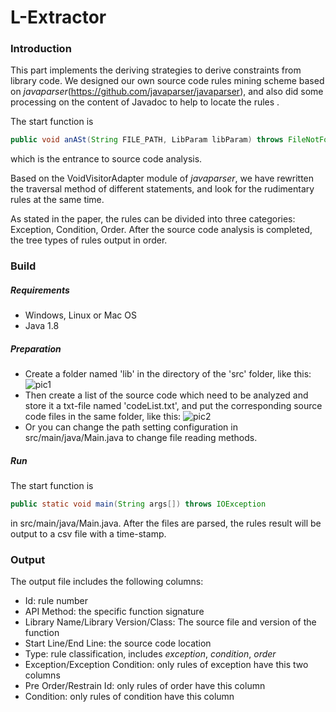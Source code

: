 # L-Extractor

### Introduction

This part implements the deriving strategies to derive constraints from library code. We designed our own source code rules mining scheme based on *javaparser*(https://github.com/javaparser/javaparser), and also did some processing on the content of Javadoc to help to locate the rules .

The start function is

~~~java
public void anASt(String FILE_PATH, LibParam libParam) throws FileNotFoundException
~~~

which is the entrance to source code analysis.

Based on the VoidVisitorAdapter module of *javaparser*, we have rewritten the traversal method of different statements, and look for the rudimentary rules at the same time.

As stated in the paper, the rules can be divided into three categories: Exception, Condition, Order. After the source code analysis is completed, the tree types of rules output in order.

### Build
##### Requirements

- Windows, Linux or Mac OS
- Java 1.8

##### Preparation
- Create a folder named 'lib' in the directory of the 'src' folder, like this:
![pic1](/pic/1.jpg)
- Then create a list of the source code which need to be analyzed and store it a txt-file named 'codeList.txt', and put the corresponding source code files in the same folder, like this:
![pic2](/pic/2.jpg)
- Or you can change the path setting configuration in src/main/java/Main.java to change file reading methods.
##### Run

The start function is

~~~java
public static void main(String args[]) throws IOException
~~~

in src/main/java/Main.java. After the files are parsed, the rules result will be output to a csv file with a time-stamp. 

### Output
The output file includes the following columns:
- Id: rule number
- API Method: the specific function signature
- Library Name/Library Version/Class: The source file and version of the function
- Start Line/End Line: the source code location
- Type: rule classification, includes *exception*, *condition*, *order*
- Exception/Exception Condition: only rules of exception have this two columns
- Pre Order/Restrain Id: only rules of order have this column
- Condition:  only rules of condition have this column


